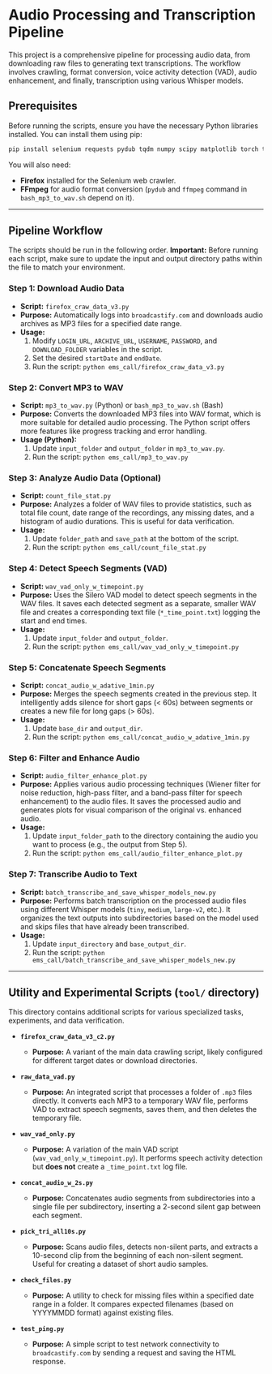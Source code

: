 # Audio Processing and Transcription Pipeline

This project is a comprehensive pipeline for processing audio data, from downloading raw files to generating text transcriptions. The workflow involves crawling, format conversion, voice activity detection (VAD), audio enhancement, and finally, transcription using various Whisper models.

## Prerequisites

Before running the scripts, ensure you have the necessary Python libraries installed. You can install them using pip:

```bash
pip install selenium requests pydub tqdm numpy scipy matplotlib torch torchaudio whisper
```

You will also need:
- **Firefox** installed for the Selenium web crawler.
- **FFmpeg** for audio format conversion (`pydub` and `ffmpeg` command in `bash_mp3_to_wav.sh` depend on it).

---

## Pipeline Workflow

The scripts should be run in the following order. **Important:** Before running each script, make sure to update the input and output directory paths within the file to match your environment.

### Step 1: Download Audio Data

- **Script:** `firefox_craw_data_v3.py`
- **Purpose:** Automatically logs into `broadcastify.com` and downloads audio archives as MP3 files for a specified date range.
- **Usage:**
    1.  Modify `LOGIN_URL`, `ARCHIVE_URL`, `USERNAME`, `PASSWORD`, and `DOWNLOAD_FOLDER` variables in the script.
    2.  Set the desired `startDate` and `endDate`.
    3.  Run the script: `python ems_call/firefox_craw_data_v3.py`

### Step 2: Convert MP3 to WAV

- **Script:** `mp3_to_wav.py` (Python) or `bash_mp3_to_wav.sh` (Bash)
- **Purpose:** Converts the downloaded MP3 files into WAV format, which is more suitable for detailed audio processing. The Python script offers more features like progress tracking and error handling.
- **Usage (Python):**
    1.  Update `input_folder` and `output_folder` in `mp3_to_wav.py`.
    2.  Run the script: `python ems_call/mp3_to_wav.py`

### Step 3: Analyze Audio Data (Optional)

- **Script:** `count_file_stat.py`
- **Purpose:** Analyzes a folder of WAV files to provide statistics, such as total file count, date range of the recordings, any missing dates, and a histogram of audio durations. This is useful for data verification.
- **Usage:**
    1.  Update `folder_path` and `save_path` at the bottom of the script.
    2.  Run the script: `python ems_call/count_file_stat.py`

### Step 4: Detect Speech Segments (VAD)

- **Script:** `wav_vad_only_w_timepoint.py`
- **Purpose:** Uses the Silero VAD model to detect speech segments in the WAV files. It saves each detected segment as a separate, smaller WAV file and creates a corresponding text file (`*_time_point.txt`) logging the start and end times.
- **Usage:**
    1.  Update `input_folder` and `output_folder`.
    2.  Run the script: `python ems_call/wav_vad_only_w_timepoint.py`

### Step 5: Concatenate Speech Segments

- **Script:** `concat_audio_w_adative_1min.py`
- **Purpose:** Merges the speech segments created in the previous step. It intelligently adds silence for short gaps (< 60s) between segments or creates a new file for long gaps (> 60s).
- **Usage:**
    1.  Update `base_dir` and `output_dir`.
    2.  Run the script: `python ems_call/concat_audio_w_adative_1min.py`

### Step 6: Filter and Enhance Audio

- **Script:** `audio_filter_enhance_plot.py`
- **Purpose:** Applies various audio processing techniques (Wiener filter for noise reduction, high-pass filter, and a band-pass filter for speech enhancement) to the audio files. It saves the processed audio and generates plots for visual comparison of the original vs. enhanced audio.
- **Usage:**
    1.  Update `input_folder_path` to the directory containing the audio you want to process (e.g., the output from Step 5).
    2.  Run the script: `python ems_call/audio_filter_enhance_plot.py`

### Step 7: Transcribe Audio to Text

- **Script:** `batch_transcribe_and_save_whisper_models_new.py`
- **Purpose:** Performs batch transcription on the processed audio files using different Whisper models (`tiny`, `medium`, `large-v2`, etc.). It organizes the text outputs into subdirectories based on the model used and skips files that have already been transcribed.
- **Usage:**
    1.  Update `input_directory` and `base_output_dir`.
    2.  Run the script: `python ems_call/batch_transcribe_and_save_whisper_models_new.py` 

---

## Utility and Experimental Scripts (`tool/` directory)

This directory contains additional scripts for various specialized tasks, experiments, and data verification.

-   **`firefox_craw_data_v3_c2.py`**
    -   **Purpose:** A variant of the main data crawling script, likely configured for different target dates or download directories.

-   **`raw_data_vad.py`**
    -   **Purpose:** An integrated script that processes a folder of `.mp3` files directly. It converts each MP3 to a temporary WAV file, performs VAD to extract speech segments, saves them, and then deletes the temporary file.

-   **`wav_vad_only.py`**
    -   **Purpose:** A variation of the main VAD script (`wav_vad_only_w_timepoint.py`). It performs speech activity detection but **does not** create a `_time_point.txt` log file.

-   **`concat_audio_w_2s.py`**
    -   **Purpose:** Concatenates audio segments from subdirectories into a single file per subdirectory, inserting a 2-second silent gap between each segment.

-   **`pick_tri_all10s.py`**
    -   **Purpose:** Scans audio files, detects non-silent parts, and extracts a 10-second clip from the beginning of each non-silent segment. Useful for creating a dataset of short audio samples.

-   **`check_files.py`**
    -   **Purpose:** A utility to check for missing files within a specified date range in a folder. It compares expected filenames (based on YYYYMMDD format) against existing files.

-   **`test_ping.py`**
    -   **Purpose:** A simple script to test network connectivity to `broadcastify.com` by sending a request and saving the HTML response. 